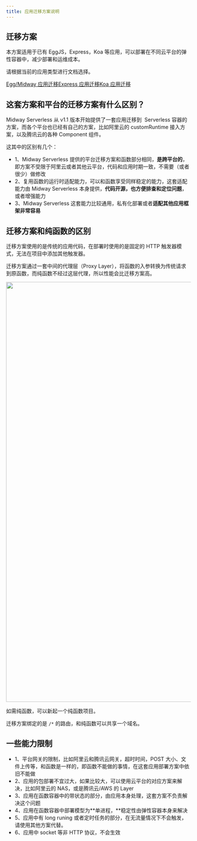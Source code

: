 ```yaml
---
title: 应用迁移方案说明
---
```


## 迁移方案

本方案适用于已有 EggJS，Express，Koa 等应用，可以部署在不同云平台的弹性容器中，减少部署和运维成本。

请根据当前的应用类型进行文档选择。

[Egg/Midway 应用迁移](https://www.yuque.com/go/doc/32353538?view=doc_embed)[Express 应用迁移](https://www.yuque.com/go/doc/32353537?view=doc_embed)[Koa 应用迁移](https://www.yuque.com/go/doc/32353536?view=doc_embed)

## 这套方案和平台的迁移方案有什么区别？

Midway Serverless 从 v1.1 版本开始提供了一套应用迁移到  Serverless 容器的方案，而各个平台也已经有自己的方案，比如阿里云的 customRuntime 接入方案，以及腾讯云的各种 Component 组件。

这其中的区别有几个：

- 1、Midway Serverless 提供的平台迁移方案和函数部分相同，**是跨平台的**，即方案不受限于阿里云或者其他云平台，代码和应用时期一致，不需要（或者很少）做修改
- 2、复用函数的运行时适配能力，可以和函数享受同样稳定的能力，这套适配能力由 Midway Serverless 本身提供，**代码开源，也方便排查和定位问题**，或者增强能力
- 3、Midway Serverless 这套能力比较通用，私有化部署或者**适配其他应用框架非常容易**


## 迁移方案和纯函数的区别

迁移方案使用的是传统的应用代码，在部署时使用的是固定的 HTTP 触发器模式，无法在项目中添加其他触发器。


迁移方案通过一套中间的代理层（Proxy Layer），将函数的入参转换为传统请求到原函数，而纯函数不经过这层代理，所以性能会比迁移方案高。

<img src="https://cdn.nlark.com/yuque/0/2021/png/501408/1623937490756-27bcb3d0-8d61-49af-a1f1-0efe72b5c1dc.png#clientId=ub2750586-4d72-4&from=paste&height=542&id=u06931f71&margin=%5Bobject%20Object%5D&name=image.png&originHeight=1084&originWidth=2290&originalType=binary&ratio=2&size=120683&status=done&style=none&taskId=u4f359237-b2d5-46ad-9dfa-42fd42375fa&width=1145" width="1145" />



如需纯函数，可以新起一个纯函数项目。


迁移方案绑定的是 `/*` 的路由，和纯函数可以共享一个域名。

## 一些能力限制

- 1、平台网关的限制，比如阿里云和腾讯云网关，超时时间，POST 大小、文件上传等，和函数是一样的，即函数不能做的事情，在这套应用部署方案中依旧不能做
- 2、应用的包部署不宜过大，如果比较大，可以使用云平台的对应方案来解决，比如阿里云的 NAS，或是腾讯云/AWS 的 Layer
- 3、应用在函数容器中的带状态的部分，由应用本身处理，这套方案不负责解决这个问题
- 4、应用在函数容器中部署模型为**单进程，**稳定性由弹性容器本身来解决
- 5、应用中有 long runing 或者定时任务的部分，在无流量情况下不会触发，请使用其他方案代替。
- 6、应用中 socket 等非 HTTP 协议，不会生效
